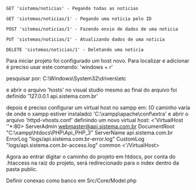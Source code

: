 ```
GET 'sistema/noticias' - Pegando todas as noticias
```

```
GET 'sistemas/noticias/1' - Pegando uma noticia pelo ID
```

```
POST 'sitemas/noticias/1' - Fazendo envio de dados de uma noticia
```

```
PUT 'sistemas/noticias/1' - Atualizando dados de uma noticia
```

```
DELETE 'sistemas/noticias/1' - Deletando uma noticia
```

Para iniciar projeto foi configurado um host novo. Para localizar e adicionar é preciso usar este comando:
'windows + r'

pesquisar por:
C:\Windows\System32\drivers\etc

e abrir o arquivo 'hosts' no visual studio mesmo
ao final do arquivo foi definido
'127.0.0.1 api.sistema.com.br'

depois é preciso configurar um virtual host no xampp
em:
(O caminho varia de onde o xampp estiver instalado)
'C:\xampp\apache\conf\extra'
e abrir o arquivo 'httpd-vhosts.conf'
definindo um novo virtual host:
<'VirtualHost '\'\*:80>
ServerAdmin webmaster@api.sistema.com.br
DocumentRoot "C:\xampp\htdocs\PHP\Api_PHP_3"
ServerName api.sistema.com.br
ErrorLog "logs/api.sistema.com.br-error.log"
CustomLog "logs/api.sistema.com.br-access.log" common
<'/VirtualHost>

Agora ao entrar digitar o caminho do projeto em htdocs, por conta do .htaccess na raiz do projeto, será redirecionado para o index dentro da pasta public.

Definir conexao como banco em
Src/Core/Model.php
